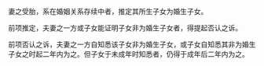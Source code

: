  妻之受胎，系在婚姻关系存续中者，推定其所生子女为婚生子女。

前项推定，夫妻之一方或子女能证明子女非为婚生子女者，得提起否认之诉。

前项否认之诉，夫妻之一方自知悉该子女非为婚生子女，或子女自知悉其非为婚生子女之时起二年内为之。但子女于未成年时知悉者，仍得于成年后二年内为之。